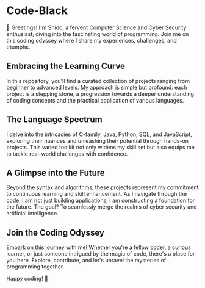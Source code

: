 # Code-Black
👋 Greetings! I'm Shido, a fervent Computer Science and Cyber Security enthusiast, diving into the fascinating world of programming. Join me on this coding odyssey where I share my experiences, challenges, and triumphs.

## Embracing the Learning Curve
In this repository, you'll find a curated collection of projects ranging from beginner to advanced levels. My approach is simple but profound: each project is a stepping stone, a progression towards a deeper understanding of coding concepts and the practical application of various languages. 

## The Language Spectrum
I delve into the intricacies of C-family, Java, Python, SQL, and JavaScript, exploring their nuances and unleashing their potential through hands-on projects. This varied toolkit not only widens my skill set but also equips me to tackle real-world challenges with confidence.

## A Glimpse into the Future
Beyond the syntax and algorithms, these projects represent my commitment to continuous learning and skill enhancement. As I navigate through the code, I am not just building applications; I am constructing a foundation for the future. The goal? To seamlessly merge the realms of cyber security and artificial intelligence.

## Join the Coding Odyssey
Embark on this journey with me! Whether you're a fellow coder, a curious learner, or just someone intrigued by the magic of code, there's a place for you here. Explore, contribute, and let's unravel the mysteries of programming together. 

Happy coding! 🚀

